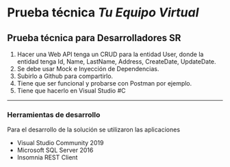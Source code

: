 # Prueba técnica _Tu Equipo Virtual_

## Prueba técnica para Desarrolladores SR
1. Hacer una Web API tenga un CRUD para la entidad User, donde la entidad tenga Id,  Name, LastName, Address, CreateDate, UpdateDate. 
2. Se debe usar Mock e Inyección de Dependencias. 
3. Subirlo a Github para compartirlo. 
4. Tiene que ser funcional y probarse con Postman por ejemplo. 
5. Tiene que hacerlo en Visual Studio #C  

***

### Herramientas de desarrollo
Para el desarrollo de la solución se utilizaron las aplicaciones 
- Visual Studio Community 2019 
- Microsoft SQL Server 2016
- Insomnia REST Client
